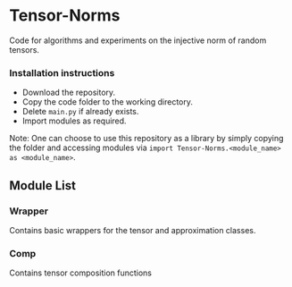 # Tensor-Norms
Code for algorithms and experiments on the injective norm of random tensors.

### Installation instructions
- Download the repository.
- Copy the code folder to the working directory.
- Delete ```main.py``` if already exists.
- Import modules as required.

Note: One can choose to use this repository as a library by simply copying the folder and accessing modules via ```import Tensor-Norms.<module_name> as <module_name>```.

## Module List

### Wrapper
Contains basic wrappers for the tensor and approximation classes.

### Comp
Contains tensor composition functions
